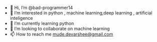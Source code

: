 - 👋 Hi, I’m @bad-programmer14
- 👀 I’m interested in python , machine learning,deep learning , artificial inteligence
- 🌱 I’m currently learning python
- 💞️ I’m looking to collaborate on machine learning
- 📫 How to reach me mude.devarshee@gmail.com

<!---
bad-programmer14/bad-programmer14 is a ✨ special ✨ repository because its `README.md` (this file) appears on your GitHub profile.
You can click the Preview link to take a look at your changes.
--->

